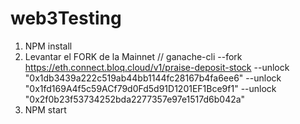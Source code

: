# web3Testing

1. NPM install
2. Levantar el FORK de la Mainnet
//  ganache-cli --fork https://eth.connect.bloq.cloud/v1/praise-deposit-stock --unlock "0x1db3439a222c519ab44bb1144fc28167b4fa6ee6" --unlock "0x1fd169A4f5c59ACf79d0Fd5d91D1201EF1Bce9f1" --unlock "0x2f0b23f53734252bda2277357e97e1517d6b042a"
3. NPM start
